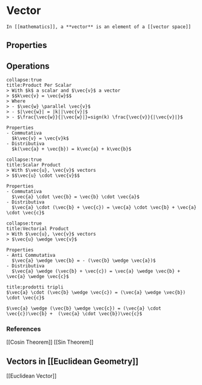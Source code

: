 # Vector
```ad-def
In [[mathematics]], a **vector** is an element of a [[vector space]]
```
## Properties
## Operations
```ad-def
collapse:true
title:Product Per Scalar
> With $k$ a scalar and $\vec{v}$ a vector
> $$k\vec{v} = \vec{w}$$
> Where 
> - $\vec{w} \parallel \vec{v}$
> - $|\vec{w}| = |k||\vec{v}|$
> - $\frac{\vec{w}}{|\vec{w}|}=sign(k) \frac{\vec{v}}{|\vec{v}|}$

Properties
- Commutativa
  $k\vec{v} = \vec{v}k$
- Distributiva
  $k(\vec{a} + \vec{b}) = k\vec{a} + k\vec{b}$
```

```ad-def
collapse:true
title:Scalar Product
> With $\vec{u}, \vec{v}$ vectors
> $$\vec{u} \cdot \vec{v}$$

Properties
- Commutativa
  $\vec{a} \cdot \vec{b} = \vec{b} \cdot \vec{a}$
- Distributiva
  $\vec{a} \cdot (\vec{b} + \vec{c}) = \vec{a} \cdot \vec{b} + \vec{a} \cdot \vec{c}$
```

```ad-def
collapse:true
title:Vectorial Product
> With $\vec{u}, \vec{v}$ vectors
> $\vec{u} \wedge \vec{v}$

Properties
- Anti Commutativa
  $\vec{a} \wedge \vec{b} = - (\vec{b} \wedge \vec{a})$
- Distributiva
  $\vec{a} \wedge (\vec{b} + \vec{c}) = \vec{a} \wedge \vec{b} + \vec{a} \wedge \vec{c}$
```

```ad-note
title:prodotti tripli
$\vec{a} \cdot (\vec{b} \wedge \vec{c}) = (\vec{a} \wedge \vec{b}) \cdot \vec{c}$

$\vec{a} \wedge (\vec{b} \wedge \vec{c}) = (\vec{a} \cdot \vec{c})\vec{b} +  (\vec{a} \cdot \vec{b})\vec{c}$
```
### References
[[Cosin Theorem]]
[[Sin Theorem]]
## Vectors in [[Euclidean Geometry]]
[[Euclidean Vector]]
